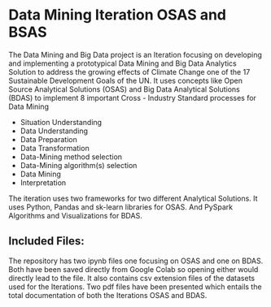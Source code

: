 <h1 align="left">Data Mining Iteration OSAS and BSAS</h1>

<p  align="left" style="font-size: 14px;">
The Data Mining and Big Data project is an Iteration focusing  on developing and implementing a prototypical Data Mining and Big Data Analytics Solution to address the growing effects of Climate Change one of the 17 Sustainable 
Development Goals of the UN.
It uses concepts like Open Source Analytical Solutions (OSAS) and Big Data Analytical Solutions (BDAS) to implement 8 important Cross - Industry Standard processes for Data Mining

<ul>
  <li>Situation Understanding</li>
  <li>Data Understanding</li>
  <li>Data Preparation </li>
  <li>Data Transformation </li>
  <li> Data-Mining method selection</li>
  <li> Data-Mining algorithm(s) selection</li>
  <li> Data Mining</li>
  <li> Interpretation</li>
  </ul>

 The iteration uses two frameworks for two different Analytical Solutions. It uses Python, Pandas and sk-learn libraries for OSAS. 
 And PySpark Algorithms and Visualizations for BDAS.

  
</p>

<h2 align= "left"> Included Files: </h2>
<p> 
The repository has two ipynb files one focusing on OSAS and one on BDAS. Both have been saved directly from Google Colab so opening either would directly lead to the file.
  It also contains csv extension files of the datasets used for the Iterations. Two pdf files have been presented which entails the total documentation of both the Iterations OSAS and 
  BDAS.
</p>


